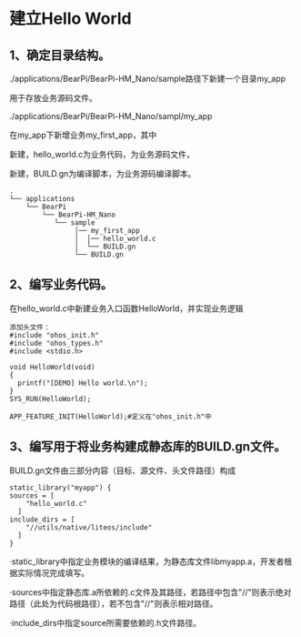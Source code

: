 建立Hello World
==========

1、确定目录结构。
------------------------

  ./applications/BearPi/BearPi-HM_Nano/sample路径下新建一个目录my_app
  
  用于存放业务源码文件。
  
  ./applications/BearPi/BearPi-HM_Nano/sampl/my_app
  
  在my_app下新增业务my_first_app，其中
  
  新建，hello_world.c为业务代码，为业务源码文件，
  
  新建，BUILD.gn为编译脚本，为业务源码编译脚本。
  
    .
    └── applications  
        └── BearPi 
            └── BearPi-HM_Nano
               └── sample
                    │── my_first_app
                    │  │── hello_world.c
                    │  └── BUILD.gn
                    └── BUILD.gn

2、编写业务代码。
------------------
在hello_world.c中新建业务入口函数HelloWorld，并实现业务逻辑         
     
    添加头文件：
    #include "ohos_init.h"
    #include "ohos_types.h"
    #include <stdio.h>
    
    void HelloWorld(void)
    {
      printf("[DEMO] Hello world.\n");
    }
    SYS_RUN(HelloWorld);
    
    APP_FEATURE_INIT(HelloWorld);#定义在"ohos_init.h"中
               
3、编写用于将业务构建成静态库的BUILD.gn文件。
------------------
BUILD.gn文件由三部分内容（目标、源文件、头文件路径）构成
    
    static_library("myapp") {
    sources = [
        "hello_world.c"
      ]
    include_dirs = [
        "//utils/native/liteos/include"
      ]
    }

 ·static_library中指定业务模块的编译结果，为静态库文件libmyapp.a，开发者根据实际情况完成填写。
 
 ·sources中指定静态库.a所依赖的.c文件及其路径，若路径中包含"//"则表示绝对路径（此处为代码根路径），若不包含"//"则表示相对路径。
 
 ·include_dirs中指定source所需要依赖的.h文件路径。







